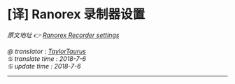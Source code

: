 # [译] Ranorex 录制器设置

*原文地址 👉 [Ranorex Recorder settings][0]*

*@ translator : [TaylorTaurus](https://github.com/taylortaurus)*      
*♋ translate time : 2018-7-6*  
*♋ update time : 2018-7-6*  

---

[0]: https://www.ranorex.com/help/latest/ranorex-studio-system-details/settings-configuration/ranorex-recorder-settings/

